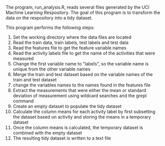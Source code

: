 The program, run_analysis.R, reads several files generated by the UCI Machine Learning Respository.  The goal of this program is to transform the data on the respository into a tidy dataset.  

This program performs the following steps:

1.  Set the working directory where the data files are located
2.  Read the train data, train labels, test labels and test data 
3.  Read the features file to get the feature variable names
4.  Read the activity labels file to get the name of the activities that were measured
5.  Change the first variable name to "labels", so the variable name is unique from the other variable names
6.  Merge the train and test dataset based on the variable names of the train and test dataset
7.  change the variables names to the names found in the features file
8.  Extract the measurements that were either the mean or standard deviation of measurement using wildcard searches and the grepl command
9.  Create an empty dataset to populate the tidy dataset
10. Calculate the column means for each activity label by first subsetting the dataset based on activity and storing the means in a temporary dataset 
11. Once the column means is calculated, the temporary dataset is combined with the empty dataset
12. The resulting tidy dataset is written to a text file